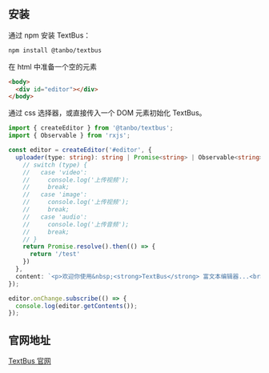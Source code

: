 ## 安装

通过 npm 安装 TextBus：
```bash
npm install @tanbo/textbus
```

在 html 中准备一个空的元素
```html
<body>
  <div id="editor"></div>
</body>

```

通过 css 选择器，或直接传入一个 DOM 元素初始化 TextBus。
```typescript
import { createEditor } from '@tanbo/textbus';
import { Observable } from 'rxjs';

const editor = createEditor('#editor', {
  uploader(type: string): string | Promise<string> | Observable<string> {
    // switch (type) {
    //   case 'video':
    //     console.log('上传视频');
    //     break;
    //   case 'image':
    //     console.log('上传视频');
    //     break;
    //   case 'audio':
    //     console.log('上传音频');
    //     break;
    // }
    return Promise.resolve().then(() => {
      return '/test'
    })
  },
  content: `<p>欢迎你使用&nbsp;<strong>TextBus</strong> 富文本编辑器...<br></p>`
});

editor.onChange.subscribe(() => {
  console.log(editor.getContents());
});
```
## 官网地址
[TextBus 官网](https://www.tanboui.com/textbus)
